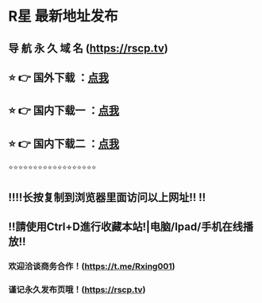 # R星 最新地址发布 
## 导 航 永 久 域 名  (https://rscp.tv)
## ⭐️ 👉 国外下载 ：[点我](Https://www.wouyta.com/?packer/home)
## ⭐️ 👉 国内下载一 ：[点我](Https://abc.tongxiandp.xyz/?packer/home)
## ⭐️ 👉 国内下载二 ：[点我](Https://d.fly-pig.com/?packer/home)
⭐️⭐️⭐️⭐️⭐️⭐️⭐️⭐️⭐️⭐️⭐️⭐️⭐️⭐️⭐️⭐️⭐️⭐️
## ‼️‼️长按复制到浏览器里面访问以上网址‼️  ‼️
## ‼️請使用Ctrl+D進行收藏本站!|电脑/Ipad/手机在线播放‼️
### 欢迎洽谈商务合作！(https://t.me/Rxing001)
### 谨记永久发布页哦！(https://rscp.tv)
